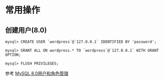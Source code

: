# 常用操作

## 创建用户(8.0)

```
mysql> CREATE USER `wordpress`@`127.0.0.1` IDENTIFIED BY 'password';

mysql> GRANT ALL ON wordpress.* TO `wordpress`@`127.0.0.1` WITH GRANT OPTION;

mysql> FLUSH PRIVILEGES;
```

参考 [MySQL 8.0用户和角色管理](https://www.cnblogs.com/ryanzheng/p/9339657.html)
